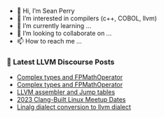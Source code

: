 - 👋 Hi, I’m Sean Perry
- 👀 I’m interested in compilers (c++, COBOL, llvm)
- 🌱 I’m currently learning ...
- 💞️ I’m looking to collaborate on ...
- 📫 How to reach me ...

<!---
s66perry/s66perry is a ✨ special ✨ repository because its `README.md` (this file) appears on your GitHub profile.
You can click the Preview link to take a look at your changes.
--->
### 📕 Latest LLVM Discourse Posts

<!-- DISCOURSE-LLVM:START -->
- [Complex types and FPMathOperator](https://discourse.llvm.org/t/complex-types-and-fpmathoperator/70254#post_3)
- [Complex types and FPMathOperator](https://discourse.llvm.org/t/complex-types-and-fpmathoperator/70254#post_2)
- [LLVM assembler and Jump tables](https://discourse.llvm.org/t/llvm-assembler-and-jump-tables/70314#post_2)
- [2023 Clang-Built Linux Meetup Dates](https://discourse.llvm.org/t/2023-clang-built-linux-meetup-dates/70316#post_1)
- [Linalg dialect conversion to llvm dialect](https://discourse.llvm.org/t/linalg-dialect-conversion-to-llvm-dialect/69948#post_5)
<!-- DISCOURSE-LLVM:END -->
